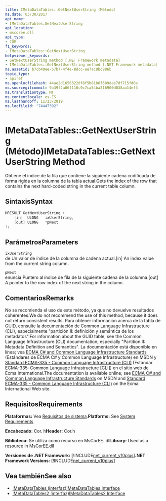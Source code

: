 ```yaml
---
title: IMetaDataTables::GetNextUserString (Método)
ms.date: 03/30/2017
api_name:
- IMetaDataTables.GetNextUserString
api_location:
- mscoree.dll
api_type:
- COM
f1_keywords:
- IMetaDataTables::GetNextUserString
helpviewer_keywords:
- GetNextUserString method [.NET Framework metadata]
- IMetaDataTables::GetNextUserString method [.NET Framework metadata]
ms.assetid: b7cb40ee-67b7-4f4e-8dcc-ee7ac8bc986b
topic_type:
- apiref
ms.openlocfilehash: 44ae2d16563220f8f5b81b6f609dee7df715fd0e
ms.sourcegitcommit: 9a39f2a06f110c9c7ca54ba216900d038aa14ef3
ms.translationtype: MT
ms.contentlocale: es-ES
ms.lasthandoff: 11/23/2019
ms.locfileid: "74447392"
---
```

# <a name="imetadatatablesgetnextuserstring-method"></a><span data-ttu-id="810db-102">IMetaDataTables::GetNextUserString (Método)</span><span class="sxs-lookup"><span data-stu-id="810db-102">IMetaDataTables::GetNextUserString Method</span></span>
<span data-ttu-id="810db-103">Obtiene el índice de la fila que contiene la siguiente cadena codificada de forma rígida en la columna de la tabla actual.</span><span class="sxs-lookup"><span data-stu-id="810db-103">Gets the index of the row that contains the next hard-coded string in the current table column.</span></span>  
  
## <a name="syntax"></a><span data-ttu-id="810db-104">Sintaxis</span><span class="sxs-lookup"><span data-stu-id="810db-104">Syntax</span></span>  
  
```cpp  
HRESULT GetNextUserString (  
    [in]  ULONG   ixUserString,  
    [out] ULONG   *pNext  
);  
```  
  
## <a name="parameters"></a><span data-ttu-id="810db-105">Parámetros</span><span class="sxs-lookup"><span data-stu-id="810db-105">Parameters</span></span>  
 `ixUserString`  
 <span data-ttu-id="810db-106">de Un valor de índice de la columna de cadena actual.</span><span class="sxs-lookup"><span data-stu-id="810db-106">[in] An index value from the current string column.</span></span>  
  
 `pNext`  
 <span data-ttu-id="810db-107">enuncia Puntero al índice de fila de la siguiente cadena de la columna.</span><span class="sxs-lookup"><span data-stu-id="810db-107">[out] A pointer to the row index of the next string in the column.</span></span>  
  
## <a name="remarks"></a><span data-ttu-id="810db-108">Comentarios</span><span class="sxs-lookup"><span data-stu-id="810db-108">Remarks</span></span>  
 <span data-ttu-id="810db-109">No se recomienda el uso de este método, ya que no devuelve resultados coherentes.</span><span class="sxs-lookup"><span data-stu-id="810db-109">We do not recommend the use of this method, because it does not return consistent results.</span></span> <span data-ttu-id="810db-110">Para obtener información acerca de la tabla de GUID, consulte la documentación de Common Language Infrastructure (CLI), especialmente "partición II: definición y semántica de los metadatos".</span><span class="sxs-lookup"><span data-stu-id="810db-110">For information about the GUID table, see the Common Language Infrastructure (CLI) documentation, especially "Partition II: Metadata Definition and Semantics".</span></span> <span data-ttu-id="810db-111">La documentación está disponible en línea; vea [ECMA C# and Common Language Infrastructure Standards](https://go.microsoft.com/fwlink/?LinkID=99212) (Estándares de ECMA C# y Common Language Infrastructure) en MSDN y [Standard ECMA-335 - Common Language Infrastructure (CLI)](https://go.microsoft.com/fwlink/?LinkID=65552) (Estándar ECMA-335: Common Language Infrastructure [CLI]) en el sitio web de Ecma International.</span><span class="sxs-lookup"><span data-stu-id="810db-111">The documentation is available online; see [ECMA C# and Common Language Infrastructure Standards](https://go.microsoft.com/fwlink/?LinkID=99212) on MSDN and [Standard ECMA-335 - Common Language Infrastructure (CLI)](https://go.microsoft.com/fwlink/?LinkID=65552) on the Ecma International Web site.</span></span>  
  
## <a name="requirements"></a><span data-ttu-id="810db-112">Requisitos</span><span class="sxs-lookup"><span data-stu-id="810db-112">Requirements</span></span>  
 <span data-ttu-id="810db-113">**Plataformas:** Vea [Requisitos de sistema](../../../../docs/framework/get-started/system-requirements.md).</span><span class="sxs-lookup"><span data-stu-id="810db-113">**Platforms:** See [System Requirements](../../../../docs/framework/get-started/system-requirements.md).</span></span>  
  
 <span data-ttu-id="810db-114">**Encabezado:** Cor. h</span><span class="sxs-lookup"><span data-stu-id="810db-114">**Header:** Cor.h</span></span>  
  
 <span data-ttu-id="810db-115">**Biblioteca:** Se utiliza como recurso en MsCorEE. dll</span><span class="sxs-lookup"><span data-stu-id="810db-115">**Library:** Used as a resource in MsCorEE.dll</span></span>  
  
 <span data-ttu-id="810db-116">**Versiones de .NET Framework:** [!INCLUDE[net_current_v10plus](../../../../includes/net-current-v10plus-md.md)]</span><span class="sxs-lookup"><span data-stu-id="810db-116">**.NET Framework Versions:** [!INCLUDE[net_current_v10plus](../../../../includes/net-current-v10plus-md.md)]</span></span>  
  
## <a name="see-also"></a><span data-ttu-id="810db-117">Vea también</span><span class="sxs-lookup"><span data-stu-id="810db-117">See also</span></span>

- [<span data-ttu-id="810db-118">IMetaDataTables (interfaz)</span><span class="sxs-lookup"><span data-stu-id="810db-118">IMetaDataTables Interface</span></span>](../../../../docs/framework/unmanaged-api/metadata/imetadatatables-interface.md)
- [<span data-ttu-id="810db-119">IMetaDataTables2 (interfaz)</span><span class="sxs-lookup"><span data-stu-id="810db-119">IMetaDataTables2 Interface</span></span>](../../../../docs/framework/unmanaged-api/metadata/imetadatatables2-interface.md)

